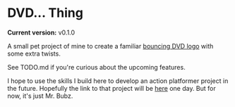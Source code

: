 # DVD... Thing

**Current version:** v0.1.0

A small pet project of mine to create a familiar [bouncing DVD
logo](https://bouncingdvdlogo.com) with some extra twists.

See TODO.md if you're curious about the upcoming features.

I hope to use the skills I build here to develop an action platformer project
in the future. Hopefully the link to that project will be
[here](https://youtu.be/xc917wPX1x8) one day. But for now, it's just Mr. Bubz.
